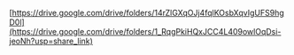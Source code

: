 [https://drive.google.com/drive/folders/14rZlGXqOJj4fqlKOsbXqvIgUFS9hgD0l](https://drive.google.com/drive/folders/1_RqgPkiHQxJCC4L409owlOqDsi-jeoNh?usp=share_link)
